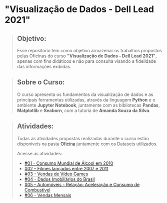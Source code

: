 # "Visualização de Dados - Dell Lead 2021"

>## Objetivo:
> Esse repositório tem como objetivo armazenar os trabalhos propostos pelas Oficinas do curso **"Visualização de Dados - Dell Lead 2021"**, apenas com fins didáticos e não para consulta visando a fidelidade das informações exibidas.

>## Sobre o Curso:
> O curso apresenta os fundamentos da visualização de dados e as principais ferramentas utilizadas, através da linguagem **Python** e o ambiente **Jupyter Notebook**, juntamente com as bibliotecas **Pandas**, **Matplotlib** e **Seaborn**, com a tutoria de **Amanda Souza da Silva**.

>## Atividades:
>Todas as atividades propostas realizadas durante o curso estão disponíveis na pasta [Oficina](https://github.com/vinicius-hso/data-visualization-dell-course-2021/tree/main/Oficina) juntamente com os Datasets utilizados. 
>
> Acesse as atividades:
>
> - [#01 - Consumo Mundial de Álcool em 2010](https://github.com/vinicius-hso/data-visualization-dell-course-2021/blob/main/Oficina/Oficina%20-%20Aula%201.1.ipynb)
> - [#02 - Filmes lançados entre 2007 e 2011](https://github.com/vinicius-hso/data-visualization-dell-course-2021/blob/main/Oficina/Oficina%20-%20Aula%202.1.ipynb)
> - [#03 - Vendas de Vídeo Games](https://github.com/vinicius-hso/data-visualization-dell-course-2021/blob/main/Oficina/Oficina%20-%20Aula%202.2.ipynb)
> - [#04 - Dados Imobiliários do Brasil](https://github.com/vinicius-hso/data-visualization-dell-course-2021/blob/main/Oficina/Oficina%20-%20Aula%203.1.ipynb)
> - [#05 - Automóveis - Relação: Aceleração e Consumo de Combustível](https://github.com/vinicius-hso/data-visualization-dell-course-2021/blob/main/Oficina/Oficina%20-%20Aula%203.2.ipynb)
> - [#06 - Vendas Mensais](https://github.com/vinicius-hso/data-visualization-dell-course-2021/blob/main/Oficina/Oficina%20-%20Aula%203.3.ipynb)
